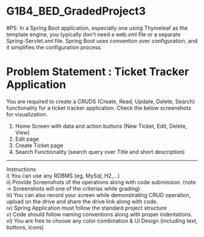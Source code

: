 # G1B4_BED_GradedProject3

#PS:
In a Spring Boot application, especially one using Thymeleaf as the template engine, you typically don't need a web.xml file or a separate Spring-Servlet.xml file. Spring Boot uses convention over configuration, and it simplifies the configuration process.

# Problem Statement : Ticket Tracker Application
You are required to create a CRUDS (Create, Read, Update, Delete, Search) functionality for a ticket tracker
application.
Check the below screenshots for visualization.
1) Home Screen with data and action buttons (New Ticket, Edit, Delete, View)
2) Edit page
3) Create Ticket page
4) Search Functionality (search query over Title and short description)
___________________________________________________________________________________
Instructions<br>
i) You can use any RDBMS (eg, MySql, H2,...)<br>
ii) Provide Screenshots of the operations along with code submission. (note → Screenshots will
one of the criterias while grading)<br>
iii) You can also record your screen while demonstrating CRUD operation, upload on the drive
and share the drive link along with code.<br>
iv) Spring Application must follow the standard project structure<br>
v) Code should follow naming conventions along with proper indentations.<br>
vi) You are free to choose any color combination & UI Design (including text, buttons, icons)
